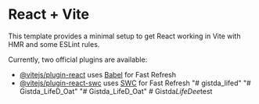 # React + Vite

This template provides a minimal setup to get React working in Vite with HMR and some ESLint rules.

Currently, two official plugins are available:

- [@vitejs/plugin-react](https://github.com/vitejs/vite-plugin-react/blob/main/packages/plugin-react/README.md) uses [Babel](https://babeljs.io/) for Fast Refresh
- [@vitejs/plugin-react-swc](https://github.com/vitejs/vite-plugin-react-swc) uses [SWC](https://swc.rs/) for Fast Refresh
"# gistda_lifed" 
"# Gistda_LifeD_Oat" 
"# Gistda_LifeD_Oat" 
#   G i s t d a _ L i f e D e e _ t e s t  
 